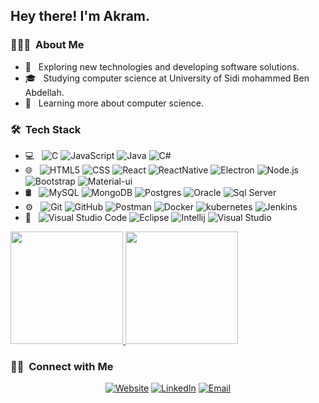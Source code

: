 <h2> Hey there! I'm Akram.</h2>

<h3> 👨🏻‍💻 &nbsp;About Me </h3>

- 🤔 &nbsp; Exploring new technologies and developing software solutions.
- 🎓 &nbsp; Studying computer science at University of Sidi mohammed Ben Abdellah.
- 🌱 &nbsp; Learning more about computer science.

<h3> 🛠 &nbsp;Tech Stack</h3>

- 💻 &nbsp;
  ![C](https://img.shields.io/badge/-C_Language-333333?style=flat&logo=c)
  ![JavaScript](https://img.shields.io/badge/-JavaScript-333333?style=flat&logo=javascript)
  ![Java](https://img.shields.io/badge/-Java-333333?style=flat&logo=Java&logoColor=007396)
  ![C#](https://img.shields.io/badge/-CSharp-333333?style=flat&logo=csharp&logoColor=00FF00)
- 🌐 &nbsp;
  ![HTML5](https://img.shields.io/badge/-HTML5-333333?style=flat&logo=HTML5)
  ![CSS](https://img.shields.io/badge/-CSS-333333?style=flat&logo=CSS3&logoColor=1572B6)
  ![React](https://img.shields.io/badge/-React-333333?style=flat&logo=react)
  ![ReactNative](https://img.shields.io/badge/-Reactnative-333333?style=flat&logo=react)
  ![Electron](https://img.shields.io/badge/-Electron-333333?style=flat&logo=electron)
  ![Node.js](https://img.shields.io/badge/-Node.js-333333?style=flat&logo=node.js)  
  ![Bootstrap](https://img.shields.io/badge/-Bootstrap-333333?style=flat&logo=bootstrap&logoColor=563D7C)
  ![Material-ui](https://img.shields.io/badge/-Materialui-333333?style=flat&logo=materialui&logoColor=03A9F4)
- 🛢 &nbsp;
  ![MySQL](https://img.shields.io/badge/-MySQL-333333?style=flat&logo=mysql)
  ![MongoDB](https://img.shields.io/badge/-MongoDB-333333?style=flat&logo=mongodb)
  ![Postgres](https://img.shields.io/badge/-Postgresql-333333?style=flat&logo=Postgresql)
  ![Oracle](https://img.shields.io/badge/-Oracle-333333?style=flat&logo=oracle)
  ![Sql Server](https://img.shields.io/badge/-SQL_Server-333333?style=flat&logo=SQL%20Server)
- ⚙️ &nbsp;
  ![Git](https://img.shields.io/badge/-Git-333333?style=flat&logo=git)
  ![GitHub](https://img.shields.io/badge/-GitHub-333333?style=flat&logo=github)
  ![Postman](https://img.shields.io/badge/-Postman-333333?style=flat&logo=postman)
  ![Docker](https://img.shields.io/badge/-Docker-333333?style=flat&logo=Docker)
  ![kubernetes](https://img.shields.io/badge/-kubernetes-333333?style=flat&logo=kubernetes)
  ![Jenkins](https://img.shields.io/badge/-Jenkins-333333?style=flat&logo=Jenkins)
- 🔧 &nbsp;
  ![Visual Studio Code](https://img.shields.io/badge/-Visual%20Studio%20Code-333333?style=flat&logo=visual-studio-code&logoColor=007ACC)
  ![Eclipse](https://img.shields.io/badge/-Eclipse-333333?style=flat&logo=eclipse-ide&logoColor=2C2255)
  ![Intellij](https://img.shields.io/badge/-intellij-333333?style=flat&logo=intellij&logoColor=875F9A)
  ![Visual Studio](https://img.shields.io/badge/-Visual%20Studio-333333?style=flat&logo=visual-studio&logoColor=875F9A)


<a href="https://github.com/AkramDev1">
  <img height="180em" src="https://github-readme-stats.vercel.app/api?username=AkramDev1&theme=buefy&show_icons=true" />
  <img height="180em" src="https://github-readme-stats.vercel.app/api/top-langs/?username=AkramDev1&theme=buefy&layout=compact" />
</a>

<br/>

<h3> 🤝🏻 &nbsp;Connect with Me </h3>

<p align="center">
<a href="www.akramdev.tech/"><img alt="Website" src="https://img.shields.io/badge/Website-Myportfolio-blue?style=flat-square&logo=google-chrome"></a>
<a href="https://www.linkedin.com/in/akram-essaidi/"><img alt="LinkedIn" src="https://img.shields.io/badge/LinkedIn-AkramEsaiidi-blue?style=flat-square&logo=linkedin"></a>
<a href="mailto:Akramessaidi98@gmail.com"><img alt="Email" src="https://img.shields.io/badge/Email-akramessaidi98@gmail.com-blue?style=flat-square&logo=gmail"></a>
</p>
